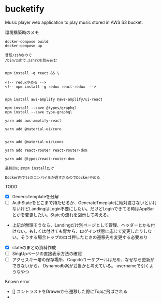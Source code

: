# bucketify
Music player web application to play music stored in  AWS S3 bucket.


環境構築時のメモ
```
docker-compose build
docker-compose up

普段/zshなので
/bin/zshで.zshrcを読み込む


npm install -g react && \ 

<!-- reduxやめる -->
<!-- npm install -g redux react-redux  -->


npm install aws-amplify @aws-amplify/ui-react

npm install --save @types/graphql
npm install --save type-graphql

yarn add aws-amplify-react

yarn add @material-ui/core


yarn add @material-ui/icons

yarn add react-router react-router-dom

yarn add @types/react-router-dom

最終的にはnpm installだけ

Docker内でtsのコンパイルが遅すぎるのでDockerやめる
```



TODO
- [x] GenericTemplateを分解
- [ ] AuthStateをどこまで持たせるか、GenerateTmeplateに絶対渡さないといけないけどLandingはLogin不要にしたい。だけどLoginできてる時はAppBarとかを変更したい。Stateの流れを図示して考える。
- 上記が無理そうなら、Landingだけ別ページとして管理、ヘッダーとかも付けない。もしくは付けても胃から、ログイン状態に応じて変更したりしない。そうする場合トップのロゴ押したときの遷移先を変更する必要あり

- [x] stateのまとめ資料作成 
- [ ] SingUpページの直接表示方法の確認
- [ ] アクセスキー塔の保存場所、Cognitoユーザプールはだめ、なぜなら更新ができないから。
      Dynamodb案が妥当かと考えている。
      usernameで引くようなやつ

Known error
 - [] コントラストをDrawerから遷移した際にTopに飛ばされる
 - 